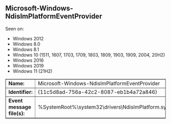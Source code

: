 ## Microsoft-Windows-NdisImPlatformEventProvider

Seen on:
* Windows 2012
* Windows 8.0
* Windows 8.1
* Windows 10 (1511, 1607, 1703, 1709, 1803, 1809, 1903, 1909, 2004, 20H2)
* Windows 2016
* Windows 2019
* Windows 11 (21H2)

<table border="1" class="docutils">
  <tbody>
    <tr>
      <td><b>Name:</b></td>
      <td>Microsoft-Windows-NdisImPlatformEventProvider</td>
    </tr>
    <tr>
      <td><b>Identifier:</b></td>
      <td>{11c5d8ad-756a-42c2-8087-eb1b4a72a846}</td>
    </tr>
    <tr>
      <td><b>Event message file(s):</b></td>
      <td>%SystemRoot%\system32\drivers\NdisImPlatform.sys</td>
    </tr>
  </tbody>
</table>

&nbsp;

